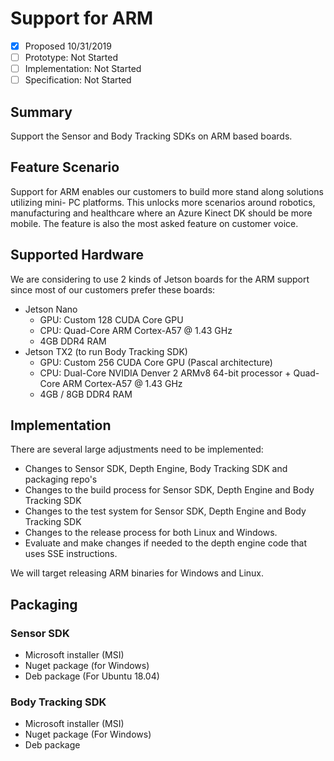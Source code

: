 
# Support for ARM

* [x] Proposed 10/31/2019
* [ ] Prototype: Not Started
* [ ] Implementation: Not Started
* [ ] Specification: Not Started

## Summary

Support the Sensor and Body Tracking SDKs on ARM based boards.

## Feature Scenario

Support for ARM enables our customers to build more stand along solutions utilizing mini- PC platforms. This unlocks more scenarios around robotics, manufacturing and healthcare where an Azure Kinect DK should be more mobile. The feature is also the most asked feature on customer voice.

## Supported Hardware

We are considering to use 2 kinds of Jetson boards for the ARM support since most of our customers prefer these boards:

- Jetson Nano
    - GPU: Custom 128 CUDA Core GPU
    - CPU: Quad-Core ARM Cortex-A57 @ 1.43 GHz
    - 4GB DDR4 RAM
- Jetson TX2 (to run Body Tracking SDK)
    - GPU: Custom 256 CUDA Core GPU (Pascal architecture)
    - CPU: Dual-Core NVIDIA Denver 2 ARMv8 64-bit processor + Quad-Core ARM Cortex-A57 @ 1.43 GHz
    - 4GB / 8GB DDR4 RAM

## Implementation

There are several large adjustments need to be implemented:

- Changes to Sensor SDK, Depth Engine, Body Tracking SDK and packaging repo's
- Changes to the build process for Sensor SDK, Depth Engine and Body Tracking SDK
- Changes to the test system for Sensor SDK, Depth Engine and Body Tracking SDK
- Changes to the release process for both Linux and Windows.
- Evaluate and make changes if needed to the depth engine code that uses SSE instructions.

We will target releasing ARM binaries for Windows and Linux.

## Packaging

### Sensor SDK

- Microsoft installer (MSI)
- Nuget package (for Windows)
- Deb package (For Ubuntu 18.04)

### Body Tracking SDK

- Microsoft installer (MSI)
- Nuget package (For Windows)
- Deb package
